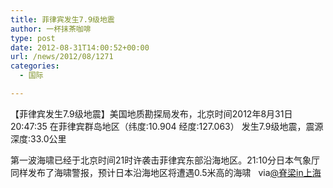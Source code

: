 ```yaml
---
title: 菲律宾发生7.9级地震
author: 一杯抹茶咖啡
type: post
date: 2012-08-31T14:00:52+00:00
url: /news/2012/08/1271
categories:
  - 国际

---
```

【菲律宾发生7.9级地震】美国地质勘探局发布，北京时间2012年8月31日20:47:35 在菲律宾群岛地区（纬度:10.904 经度:127.063） 发生7.9级地震，震源深度:33.0公里

第一波海啸已经于北京时间21时许袭击菲律宾东部沿海地区。21:10分日本气象厅同样发布了海啸警报，预计日本沿海地区将遭遇0.5米高的海啸   via[@脊梁in上海][1]

&nbsp;

 [1]: http://weibo.com/jiliangyin